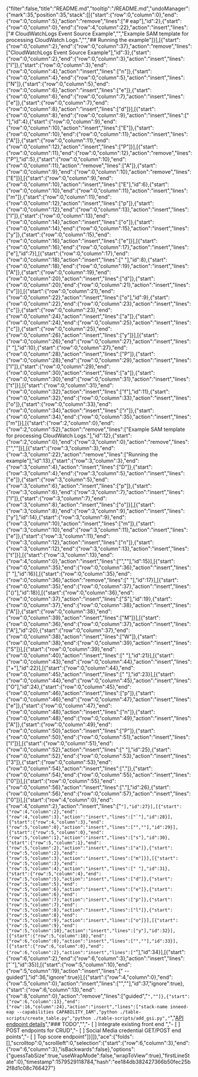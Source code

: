 {"filter":false,"title":"README.md","tooltip":"/README.md","undoManager":{"mark":35,"position":35,"stack":[[{"start":{"row":0,"column":0},"end":{"row":0,"column":5},"action":"remove","lines":["# eap"],"id":2},{"start":{"row":0,"column":0},"end":{"row":4,"column":22},"action":"insert","lines":["# CloudWatchLogs Event Source Example","","Example SAM template for processing CloudWatch Logs.","","## Running the example"]}],[{"start":{"row":0,"column":2},"end":{"row":0,"column":37},"action":"remove","lines":["CloudWatchLogs Event Source Example"],"id":3},{"start":{"row":0,"column":2},"end":{"row":0,"column":3},"action":"insert","lines":["I"]},{"start":{"row":0,"column":3},"end":{"row":0,"column":4},"action":"insert","lines":["n"]},{"start":{"row":0,"column":4},"end":{"row":0,"column":5},"action":"insert","lines":["N"]},{"start":{"row":0,"column":5},"end":{"row":0,"column":6},"action":"insert","lines":["e"]},{"start":{"row":0,"column":6},"end":{"row":0,"column":7},"action":"insert","lines":["e"]},{"start":{"row":0,"column":7},"end":{"row":0,"column":8},"action":"insert","lines":["d"]}],[{"start":{"row":0,"column":8},"end":{"row":0,"column":9},"action":"insert","lines":[" "],"id":4},{"start":{"row":0,"column":9},"end":{"row":0,"column":10},"action":"insert","lines":["E"]},{"start":{"row":0,"column":10},"end":{"row":0,"column":11},"action":"insert","lines":["A"]},{"start":{"row":0,"column":11},"end":{"row":0,"column":12},"action":"insert","lines":["P"]}],[{"start":{"row":0,"column":11},"end":{"row":0,"column":12},"action":"remove","lines":["P"],"id":5},{"start":{"row":0,"column":10},"end":{"row":0,"column":11},"action":"remove","lines":["A"]},{"start":{"row":0,"column":9},"end":{"row":0,"column":10},"action":"remove","lines":["E"]}],[{"start":{"row":0,"column":9},"end":{"row":0,"column":10},"action":"insert","lines":["E"],"id":6},{"start":{"row":0,"column":10},"end":{"row":0,"column":11},"action":"insert","lines":["m"]},{"start":{"row":0,"column":11},"end":{"row":0,"column":12},"action":"insert","lines":["p"]},{"start":{"row":0,"column":12},"end":{"row":0,"column":13},"action":"insert","lines":["l"]},{"start":{"row":0,"column":13},"end":{"row":0,"column":14},"action":"insert","lines":["o"]},{"start":{"row":0,"column":14},"end":{"row":0,"column":15},"action":"insert","lines":["y"]},{"start":{"row":0,"column":15},"end":{"row":0,"column":16},"action":"insert","lines":["e"]}],[{"start":{"row":0,"column":16},"end":{"row":0,"column":17},"action":"insert","lines":["e"],"id":7}],[{"start":{"row":0,"column":17},"end":{"row":0,"column":18},"action":"insert","lines":[" "],"id":8},{"start":{"row":0,"column":18},"end":{"row":0,"column":19},"action":"insert","lines":["A"]},{"start":{"row":0,"column":19},"end":{"row":0,"column":20},"action":"insert","lines":["d"]},{"start":{"row":0,"column":20},"end":{"row":0,"column":21},"action":"insert","lines":["v"]}],[{"start":{"row":0,"column":21},"end":{"row":0,"column":22},"action":"insert","lines":["o"],"id":9},{"start":{"row":0,"column":22},"end":{"row":0,"column":23},"action":"insert","lines":["c"]},{"start":{"row":0,"column":23},"end":{"row":0,"column":24},"action":"insert","lines":["a"]},{"start":{"row":0,"column":24},"end":{"row":0,"column":25},"action":"insert","lines":["c"]},{"start":{"row":0,"column":25},"end":{"row":0,"column":26},"action":"insert","lines":["y"]}],[{"start":{"row":0,"column":26},"end":{"row":0,"column":27},"action":"insert","lines":[" "],"id":10},{"start":{"row":0,"column":27},"end":{"row":0,"column":28},"action":"insert","lines":["P"]},{"start":{"row":0,"column":28},"end":{"row":0,"column":29},"action":"insert","lines":["l"]},{"start":{"row":0,"column":29},"end":{"row":0,"column":30},"action":"insert","lines":["a"]},{"start":{"row":0,"column":30},"end":{"row":0,"column":31},"action":"insert","lines":["t"]}],[{"start":{"row":0,"column":31},"end":{"row":0,"column":32},"action":"insert","lines":["f"],"id":11},{"start":{"row":0,"column":32},"end":{"row":0,"column":33},"action":"insert","lines":["o"]},{"start":{"row":0,"column":33},"end":{"row":0,"column":34},"action":"insert","lines":["r"]},{"start":{"row":0,"column":34},"end":{"row":0,"column":35},"action":"insert","lines":["m"]}],[{"start":{"row":2,"column":0},"end":{"row":2,"column":52},"action":"remove","lines":["Example SAM template for processing CloudWatch Logs."],"id":12},{"start":{"row":2,"column":0},"end":{"row":3,"column":0},"action":"remove","lines":["",""]}],[{"start":{"row":3,"column":3},"end":{"row":3,"column":22},"action":"remove","lines":["Running the example"],"id":13},{"start":{"row":3,"column":3},"end":{"row":3,"column":4},"action":"insert","lines":["D"]},{"start":{"row":3,"column":4},"end":{"row":3,"column":5},"action":"insert","lines":["e"]},{"start":{"row":3,"column":5},"end":{"row":3,"column":6},"action":"insert","lines":["p"]},{"start":{"row":3,"column":6},"end":{"row":3,"column":7},"action":"insert","lines":["l"]},{"start":{"row":3,"column":7},"end":{"row":3,"column":8},"action":"insert","lines":["o"]}],[{"start":{"row":3,"column":8},"end":{"row":3,"column":9},"action":"insert","lines":["y"],"id":14},{"start":{"row":3,"column":9},"end":{"row":3,"column":10},"action":"insert","lines":["m"]},{"start":{"row":3,"column":10},"end":{"row":3,"column":11},"action":"insert","lines":["e"]},{"start":{"row":3,"column":11},"end":{"row":3,"column":12},"action":"insert","lines":["n"]},{"start":{"row":3,"column":12},"end":{"row":3,"column":13},"action":"insert","lines":["t"]}],[{"start":{"row":3,"column":13},"end":{"row":4,"column":0},"action":"insert","lines":["",""],"id":15}],[{"start":{"row":0,"column":35},"end":{"row":0,"column":36},"action":"insert","lines":[" "],"id":16}],[{"start":{"row":0,"column":35},"end":{"row":0,"column":36},"action":"remove","lines":[" "],"id":17}],[{"start":{"row":0,"column":35},"end":{"row":0,"column":37},"action":"insert","lines":["()"],"id":18}],[{"start":{"row":0,"column":36},"end":{"row":0,"column":37},"action":"insert","lines":["S"],"id":19},{"start":{"row":0,"column":37},"end":{"row":0,"column":38},"action":"insert","lines":["A"]},{"start":{"row":0,"column":38},"end":{"row":0,"column":39},"action":"insert","lines":["M"]}],[{"start":{"row":0,"column":36},"end":{"row":0,"column":37},"action":"insert","lines":["A"],"id":20},{"start":{"row":0,"column":37},"end":{"row":0,"column":38},"action":"insert","lines":["W"]},{"start":{"row":0,"column":38},"end":{"row":0,"column":39},"action":"insert","lines":["S"]}],[{"start":{"row":0,"column":39},"end":{"row":0,"column":40},"action":"insert","lines":[" "],"id":21}],[{"start":{"row":0,"column":43},"end":{"row":0,"column":44},"action":"insert","lines":["+"],"id":22}],[{"start":{"row":0,"column":44},"end":{"row":0,"column":45},"action":"insert","lines":[" "],"id":23}],[{"start":{"row":0,"column":44},"end":{"row":0,"column":45},"action":"insert","lines":["O"],"id":24},{"start":{"row":0,"column":45},"end":{"row":0,"column":46},"action":"insert","lines":["p"]},{"start":{"row":0,"column":46},"end":{"row":0,"column":47},"action":"insert","lines":["e"]},{"start":{"row":0,"column":47},"end":{"row":0,"column":48},"action":"insert","lines":["n"]},{"start":{"row":0,"column":48},"end":{"row":0,"column":49},"action":"insert","lines":["A"]},{"start":{"row":0,"column":49},"end":{"row":0,"column":50},"action":"insert","lines":["P"]},{"start":{"row":0,"column":50},"end":{"row":0,"column":51},"action":"insert","lines":["I"]}],[{"start":{"row":0,"column":51},"end":{"row":0,"column":52},"action":"insert","lines":[" "],"id":25},{"start":{"row":0,"column":52},"end":{"row":0,"column":53},"action":"insert","lines":["3"]},{"start":{"row":0,"column":53},"end":{"row":0,"column":54},"action":"insert","lines":["."]},{"start":{"row":0,"column":54},"end":{"row":0,"column":55},"action":"insert","lines":["0"]}],[{"start":{"row":0,"column":55},"end":{"row":0,"column":56},"action":"insert","lines":["."],"id":26},{"start":{"row":0,"column":56},"end":{"row":0,"column":57},"action":"insert","lines":["0"]}],[{"start":{"row":4,"column":0},"end":{"row":4,"column":2},"action":"insert","lines":["``"],"id":27}],[{"start":{"row":4,"column":2},"end":{"row":4,"column":3},"action":"insert","lines":["`"],"id":28}],[{"start":{"row":4,"column":3},"end":{"row":5,"column":0},"action":"insert","lines":["",""],"id":29}],[{"start":{"row":5,"column":0},"end":{"row":5,"column":1},"action":"insert","lines":["s"],"id":30},{"start":{"row":5,"column":1},"end":{"row":5,"column":2},"action":"insert","lines":["a"]},{"start":{"row":5,"column":2},"end":{"row":5,"column":3},"action":"insert","lines":["m"]}],[{"start":{"row":5,"column":3},"end":{"row":5,"column":4},"action":"insert","lines":[" "],"id":31},{"start":{"row":5,"column":4},"end":{"row":5,"column":5},"action":"insert","lines":["d"]},{"start":{"row":5,"column":5},"end":{"row":5,"column":6},"action":"insert","lines":["e"]},{"start":{"row":5,"column":6},"end":{"row":5,"column":7},"action":"insert","lines":["p"]},{"start":{"row":5,"column":7},"end":{"row":5,"column":8},"action":"insert","lines":["l"]},{"start":{"row":5,"column":8},"end":{"row":5,"column":9},"action":"insert","lines":["o"]}],[{"start":{"row":5,"column":9},"end":{"row":5,"column":10},"action":"insert","lines":["y"],"id":32}],[{"start":{"row":5,"column":10},"end":{"row":6,"column":0},"action":"insert","lines":["",""],"id":33}],[{"start":{"row":6,"column":0},"end":{"row":6,"column":2},"action":"insert","lines":["``"],"id":34}],[{"start":{"row":6,"column":2},"end":{"row":6,"column":3},"action":"insert","lines":["`"],"id":35}],[{"start":{"row":5,"column":10},"end":{"row":5,"column":19},"action":"insert","lines":[" --guided"],"id":36,"ignore":true}],[{"start":{"row":4,"column":0},"end":{"row":5,"column":0},"action":"insert","lines":["",""],"id":37,"ignore":true},{"start":{"row":6,"column":13},"end":{"row":8,"column":0},"action":"remove","lines":["guided","```",""]},{"start":{"row":6,"column":13},"end":{"row":16,"column":24},"action":"insert","lines":["stack-name inneed-eap --capabilities CAPABILITY_IAM","python ./table-scripts/create_table.py","python ./table-scripts/add_gsi.py","```","[API endpoint details](./eap-openapi.yml)","### TODO","","- [ ] Integrate existing front end ","- [ ] POST endpoints for CRUD","- [ ] Social Media credential GET/POST end points","- [ ] Top score endpoint"]}]]},"ace":{"folds":[],"scrolltop":0,"scrollleft":0,"selection":{"start":{"row":6,"column":3},"end":{"row":6,"column":3},"isBackwards":false},"options":{"guessTabSize":true,"useWrapMode":false,"wrapToView":true},"firstLineState":0},"timestamp":1579529118784,"hash":"ee184db382427366b50fec25b2f8d1c08c766427"}